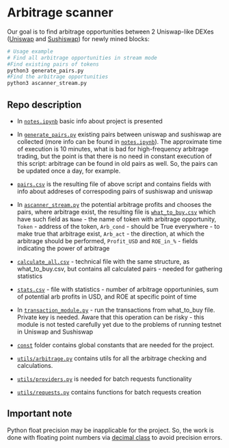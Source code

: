 # Arbitrage scanner
Our goal is to find arbitrage opportunities between 2 Uniswap-like DEXes 
([Uniswap](https://v2.info.uniswap.org/home) and [Sushiswap](https://www.sushi.com/)) for newly mined blocks:

```bash
# Usage example
# Find all arbitrage opportunities in stream mode
#Find existing pairs of tokens
python3 generate_pairs.py
#Find the arbitrage opportunities
python3 ascanner_stream.py
```

## Repo description

* In [`notes.ipynb`](/notes.ipynb) basic info about project is presented

* In [`generate_pairs.py`](/generate_pairs.py) existing pairs between uniswap and sushiswap are collected (more info can be found in [`notes.ipynb`](/notes.ipynb)). The approximate time of execution is 10 minutes, what is bad for high-frequency arbitrage trading, but the point is that there is no need in constant execution of this script: arbitrage can be found in old pairs as well. So, the pairs can be updated once a day, for example.

* [`pairs.csv`](/pairs.csv) is the resulting file of above script and contains fields with info about addreses of correspoding pairs of sushiswap and uniswap

* In [`ascanner_stream.py`](/ascanner_stream.py) the potential arbitrage profits and chooses the pairs, where arbitrage exist, the resulting file is [`what_to_buy.csv`](/what_to_buy.csv) which have such field as `Name` - the name of token with arbitrage opportunity, `Token` - address of the token, `Arb_cond` - should be True everywhere - to make true that arbitrage exist, `Arb_act` -  the direction, at which the arbitrage should be performed, `Profit_USD` and `ROE_in_%` - fields indicating the power of arbitrage

* [`calculate_all.csv`](/calculate_all.csv) - technical file with the same structure, as what_to_buy.csv, but contains all calculated pairs - needed for gathering statistics 

* [`stats.csv`](/stats.csv) - file with statistics - number of arbitrage opportuninies, sum of potential arb profits in USD, and ROE at specific point of time

* In [`transaction_module.py`](/transaction_module.py) - run the transactions from what_to_buy file. Private key is needed. Aware that this operation can be risky - this module is not tested carefully yet due to the problems of running testnet in Uniswap and Sushiswap

* [`const`](/const/) folder contains global constants that are needed for the project.
* [`utils/arbitrage.py`](/utils/arbitrage.py) contains utils for all the arbitrage checking and calculations.
* [`utils/providers.py`](/utils/providers.py) is needed for batch requests functionality
* [`utils/requests.py`](/utils/requests.py) contains functions for batch requests creation

## Important note

Python float precision may be inapplicable for the project. So, the work is done with floating point numbers via [decimal class](https://docs.python.org/3/library/decimal.html) to avoid precision errors.

